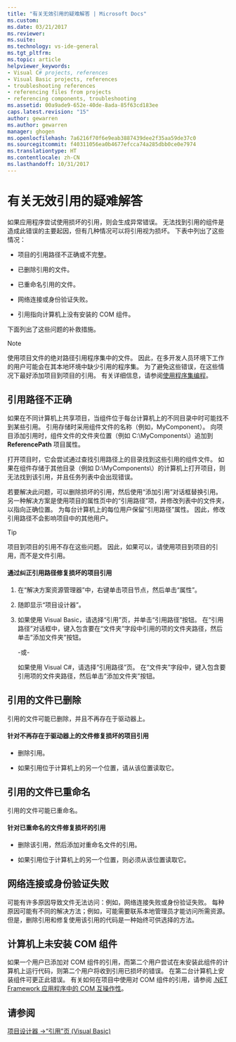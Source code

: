 ```yaml
---
title: "有关无效引用的疑难解答 | Microsoft Docs"
ms.custom: 
ms.date: 03/21/2017
ms.reviewer: 
ms.suite: 
ms.technology: vs-ide-general
ms.tgt_pltfrm: 
ms.topic: article
helpviewer_keywords:
- Visual C# projects, references
- Visual Basic projects, references
- troubleshooting references
- referencing files from projects
- referencing components, troubleshooting
ms.assetid: 00a9ade9-652e-40de-8ada-85f63cd183ee
caps.latest.revision: "15"
author: gewarren
ms.author: gewarren
manager: ghogen
ms.openlocfilehash: 7a6216f70f6e9eab3887439dee2f35aa59de37c0
ms.sourcegitcommit: f40311056ea0b4677efcca74a285dbb0ce0e7974
ms.translationtype: HT
ms.contentlocale: zh-CN
ms.lasthandoff: 10/31/2017
---
```

# <a name="troubleshoot-broken-references"></a>有关无效引用的疑难解答
如果应用程序尝试使用损坏的引用，则会生成异常错误。 无法找到引用的组件是造成此错误的主要起因，但有几种情况可以将引用视为损坏。 下表中列出了这些情况：  

-   项目的引用路径不正确或不完整。  

-   已删除引用的文件。  

-   已重命名引用的文件。  

-   网络连接或身份验证失败。  

-   引用指向计算机上没有安装的 COM 组件。  

 下面列出了这些问题的补救措施。  

> [!NOTE]
>  使用项目文件的绝对路径引用程序集中的文件。 因此，在多开发人员环境下工作的用户可能会在其本地环境中缺少引用的程序集。 为了避免这些错误，在这些情况下最好添加项目到项目的引用。 有关详细信息，请参阅[使用程序集编程](/dotnet/framework/app-domains/programming-with-assemblies)。

## <a name="reference-path-is-incorrect"></a>引用路径不正确  
 如果在不同计算机上共享项目，当组件位于每台计算机上的不同目录中时可能找不到某些引用。 引用存储时采用组件文件的名称（例如，MyComponent）。 向项目添加引用时，组件文件的文件夹位置（例如 C:\MyComponents\\）追加到 **ReferencePath** 项目属性。  

 打开项目时，它会尝试通过查找引用路径上的目录找到这些引用的组件文件。 如果在组件存储于其他目录（例如 D:\MyComponents\\）的计算机上打开项目，则无法找到该引用，并且任务列表中会出现错误。  

 若要解决此问题，可以删除损坏的引用，然后使用“添加引用”对话框替换引用。 另一种解决方案是使用项目的属性页中的“引用路径”项，并修改列表中的文件夹，以指向正确位置。 为每台计算机上的每位用户保留“引用路径”属性。 因此，修改引用路径不会影响项目中的其他用户。  

> [!TIP]
>  项目到项目的引用不存在这些问题。 因此，如果可以，请使用项目到项目的引用，而不是文件引用。  

#### <a name="to-fix-a-broken-project-reference-by-correcting-the-reference-path"></a>通过纠正引用路径修复损坏的项目引用  

1.  在“解决方案资源管理器”中，右键单击项目节点，然后单击“属性”。  

2.  随即显示“项目设计器”。  

3.  如果使用 Visual Basic，请选择“引用”页，并单击“引用路径”按钮。 在“引用路径”对话框中，键入包含要在“文件夹”字段中引用的项的文件夹路径，然后单击”添加文件夹”按钮。  

     -或-  

     如果使用 Visual C#，请选择“引用路径”页。 在“文件夹”字段中，键入包含要引用项的文件夹路径，然后单击”添加文件夹”按钮。  

## <a name="referenced-file-has-been-deleted"></a>引用的文件已删除  
 引用的文件可能已删除，并且不再存在于驱动器上。  

#### <a name="to-fix-a-broken-project-reference-for-a-file-that-no-longer-exists-on-your-drive"></a>针对不再存在于驱动器上的文件修复损坏的项目引用  

-   删除引用。  

-   如果引用位于计算机上的另一个位置，请从该位置读取它。  

## <a name="referenced-file-has-been-renamed"></a>引用的文件已重命名  
 引用的文件可能已重命名。  

#### <a name="to-fix-a-broken-reference-for-a-file-that-has-been-renamed"></a>针对已重命名的文件修复损坏的引用  

-   删除该引用，然后添加对重命名文件的引用。  

-   如果引用位于计算机上的另一个位置，则必须从该位置读取它。

## <a name="network-connection-or-authentication-has-failed"></a>网络连接或身份验证失败  
 可能有许多原因导致文件无法访问：例如，网络连接失败或身份验证失败。 每种原因可能有不同的解决方法；例如，可能需要联系本地管理员才能访问所需资源。 但是，删除引用和修复使用该引用的代码是一种始终可供选择的方法。

## <a name="com-component-is-not-installed-on-computer"></a>计算机上未安装 COM 组件  
 如果一个用户已添加对 COM 组件的引用，而第二个用户尝试在未安装此组件的计算机上运行代码，则第二个用户将收到引用已损坏的错误。 在第二台计算机上安装组件可更正此错误。 有关如何在项目中使用对 COM 组件的引用，请参阅 [.NET Framework 应用程序中的 COM 互操作性](/dotnet/visual-basic/programming-guide/com-interop/com-interoperability-in-net-framework-applications)。  

## <a name="see-also"></a>请参阅  
 [项目设计器 ->“引用”页 (Visual Basic)](../ide/reference/references-page-project-designer-visual-basic.md)   
